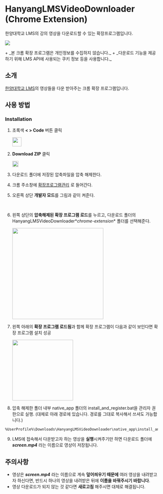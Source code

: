 # HanyangLMSVideoDownloader (Chrome Extension)
한양대학교 LMS의 강의 영상을 다운로드할 수 있는 확장프로그램입니다.
<p align="left">
<img src="https://github.com/user-attachments/assets/2a3ad795-b889-42a9-9c08-d83904c4c055">
</p>
+ _본 크롬 확장 프로그램은 개인정보를 수집하지 않습니다._
+ _다운로드 기능을 제공하기 위해 LMS API에 사용되는 쿠키 정보 등을 사용합니다._

## 소개
[한양대학교 LMS](https://learning.hanyang.ac.kr/)의 영상들을 다운 받아주는 크롬 확장 프로그램입니다.


## 사용 방법
### Installation


1. 초록색 **<  > Code** 버튼 클릭

   <img src="https://github.com/user-attachments/assets/3d22c14c-e0ae-468e-8391-269215683470" wigth="30" height="30"/>


2. **Download ZIP** 클릭 
   
   <img src="https://github.com/user-attachments/assets/dfd5ad7a-7df2-465c-9490-ab8beefae4a1" wigth="20" height="20"/> 

3. 다운로드 폴더에 저장된 압축파일을 압축 해제한다.
4. 크롬 주소창에 [확장프로그램관리](chrome://extensions) 로 들어간다.
5. 오른쪽 상단 **개발자 모드**를 그림과 같이 켜준다.

   <img src="https://github.com/user-attachments/assets/107fba6d-2de7-4804-94eb-69ab9bfe84e1" wigth="17" height="17"/>

6. 왼쪽 상단의 **압축해제된 확장 프로그램 로드**를 누르고, 다운로드 폴더의 HanyangLMSVideoDownloader\**chrome-extension** 폴더를 선택해준다. 
   
   <img src="https://github.com/user-attachments/assets/74aa972a-6b58-48f8-8589-eedba7076a48" wigth="300" height="300"/>
7. 왼쪽 아래의 **확장 프로그램 로드됨**과 함께 확장 프로그램이 다음과 같이 보인다면 확장 프로그램 설치 성공
   
   <img src="https://github.com/user-attachments/assets/b24c63a8-c53e-452f-aee0-77ebd2127a5c" wigth="200" height="200"/>
8. 압축 해제한 폴더 내부 native_app 폴더의 install_and_register.bat을 관리자 권한으로 실행. (대체로 아래 경로에 있습니다. 경로를 그대로 복사해서 쓰셔도 가능합니다.)
~~~
%UserProfile%\Downloads\HanyangLMSVideoDownloader\native_app\install_and_register.bat
~~~
9. LMS에 접속해서 다운받고자 하는 영상을 **실행**시켜주기만 하면 다운로드 폴더에 **_screen.mp4_** 라는 이름으로 영상이 저장됩니다.

## 주의사항
+ 영상은 **_screen.mp4_** 라는 이름으로 계속 **덮어씌우기 때문에** 여러 영상을 내려받고자 하신다면, 반드시 하나의 영상을 내려받은 뒤에 **이름을 바꿔주시기 바랍니다**. 
+ 영상 다운로드가 되지 않는 것 같다면 **새로고침** 해주시면 대체로 해결됩니다.

